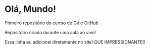 # Olá, Mundo!
 Primeiro repositório do currso de Git e GitHub

 Repositório criado durante uma aula ao vivo!

 Essa linha eu adicionei diretamente no site! QUE IMPRESSIONANTE!! 
